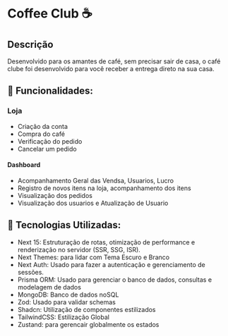 # Coffee Club ☕


## Descrição
Desenvolvido para os amantes de café, sem precisar sair de casa, o café clube foi desenvolvido para você receber a entrega direto na sua casa.

## 🚀 Funcionalidades:
### Loja
- Criação da conta
- Compra do café
- Verificação do pedido
- Cancelar um pedido
#### Dashboard 
- Acompanhamento Geral das Vendsa, Usuarios, Lucro
- Registro de novos itens na loja, acompanhamento dos itens
- Visualização dos pedidos
- Visualização dos usuarios e Atualização de Usuario


  

## 🔧 Tecnologias Utilizadas:
 - Next 15: Estruturação de rotas, otimização de performance e renderização no servidor (SSR, SSG, ISR).
 - Next Themes: para lidar com Tema Escuro e Branco
 - Next Auth: Usado para fazer a autenticação e gerenciamento de sessões.
 - Prisma ORM: Usado para gerenciar o banco de dados, consultas e modelagem de dados
 - MongoDB: Banco de dados noSQL
 - Zod: Usado para validar schemas
 - Shadcn: Utilização de componentes estilizados
 - TailwindCSS: Estilização Global
 - Zustand: para gerencair globalmente os estados
 
   
